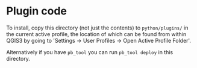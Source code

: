 # Plugin code

To install, copy this directory (not just the contents) to 
`python/plugins/` in the current active profile,
the location of which can be found from within QGIS3 by going to
'Settings &rarr; User Profiles &rarr; Open Active Profile Folder'.

Alternatively if you have `pb_tool` you can run `pb_tool deploy` in
this directory.
